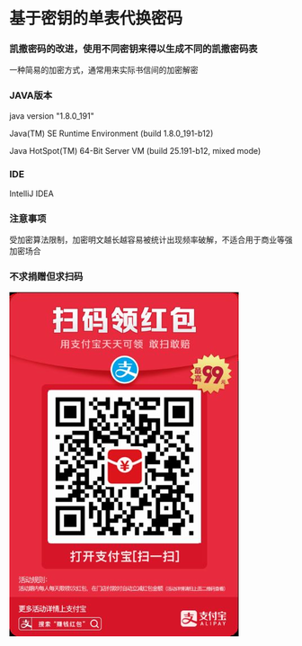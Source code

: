 # 基于密钥的单表代换密码

### 凯撒密码的改进，使用不同密钥来得以生成不同的凯撒密码表

一种简易的加密方式，通常用来实际书信间的加密解密

### JAVA版本
java version "1.8.0_191"

Java(TM) SE Runtime Environment (build 1.8.0_191-b12)

Java HotSpot(TM) 64-Bit Server VM (build 25.191-b12, mixed mode)

### IDE
IntelliJ IDEA

### 注意事项
受加密算法限制，加密明文越长越容易被统计出现频率破解，不适合用于商业等强加密场合

### 不求捐赠但求扫码

![图片加载失败](https://github.com/50Death/CipheredSocketChat/blob/master/%E6%94%AF%E4%BB%98%E5%AE%9D%E7%BA%A2%E5%8C%85.jpg)
